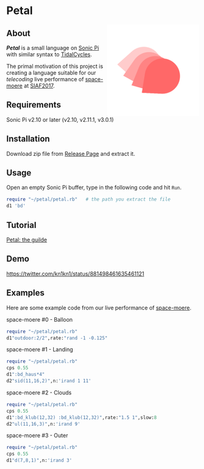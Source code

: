# Petal
<img src="logo/p1.cfdg.png" alt="Petal logo" title="Petal" width="240" height="240" align="right" />

## About

_**Petal**_ is a small language on [Sonic Pi](http://sonic-pi.net/) with similar syntax to [TidalCycles](https://tidalcycles.org).

The primal motivation of this project is creating a language suitable for our _telecoding_ live performance of [space-moere](http://space-moere.org/) at [SIAF2017](http://siaf.jp/en/).

## Requirements

Sonic Pi v2.10 or later (v2.10, v2.11.1, v3.0.1)

## Installation

Download zip file from [Release Page](https://github.com/siaflab/petal/releases/) and extract it.

## Usage

Open an empty Sonic Pi buffer, type in the following code and hit `Run`.

```ruby
require "~/petal/petal.rb"   # the path you extract the file
d1 'bd'
```

## Tutorial

[Petal: the guilde](https://github.com/siaflab/petal/blob/master/patterns.md)

## Demo

https://twitter.com/kn1kn1/status/881498461635461121

## Examples

Here are some example code from our live performance of [space-moere](http://space-moere.org/).

space-moere #0 - Balloon

```ruby
require "~/petal/petal.rb"
d1"outdoor:2/2",rate:"rand -1 -0.125"
```

space-moere #1 - Landing

```ruby
require "~/petal/petal.rb"
cps 0.55
d1":bd_haus*4"
d2"sid(11,16,2)",n:'irand 1 11'
```

space-moere #2 - Clouds

```ruby
require "~/petal/petal.rb"
cps 0.55
d1":bd_klub(12,32) :bd_klub(12,32)",rate:"1.5 1",slow:8
d2"ul(11,16,3)",n:'irand 9'
```

space-moere #3 - Outer

```ruby
require "~/petal/petal.rb"
cps 0.55
d1"d(7,8,1)",n:'irand 3'
```
